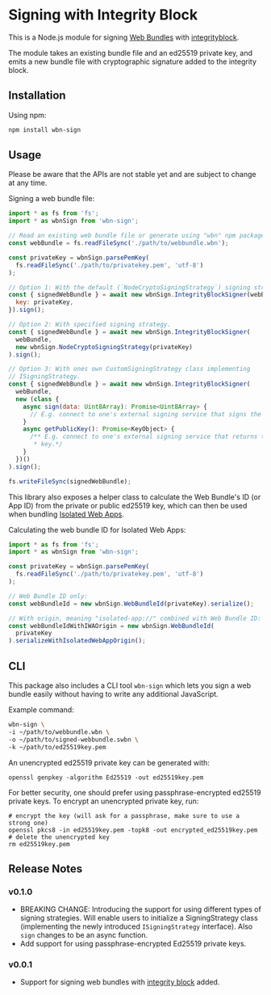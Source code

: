 # Signing with Integrity Block

This is a Node.js module for signing
[Web Bundles](https://wpack-wg.github.io/bundled-responses/draft-ietf-wpack-bundled-responses.html)
with [integrityblock](../../explainers/integrity-signature.md).

The module takes an existing bundle file and an ed25519 private key, and emits a
new bundle file with cryptographic signature added to the integrity block.

## Installation

Using npm:

```bash
npm install wbn-sign
```

## Usage

Please be aware that the APIs are not stable yet and are subject to change at
any time.

Signing a web bundle file:

```javascript
import * as fs from 'fs';
import * as wbnSign from 'wbn-sign';

// Read an existing web bundle file or generate using "wbn" npm package.
const webBundle = fs.readFileSync('./path/to/webbundle.wbn');

const privateKey = wbnSign.parsePemKey(
  fs.readFileSync('./path/to/privatekey.pem', 'utf-8')
);

// Option 1: With the default (`NodeCryptoSigningStrategy`) signing strategy.
const { signedWebBundle } = await new wbnSign.IntegrityBlockSigner(webBundle, {
  key: privateKey,
}).sign();

// Option 2: With specified signing strategy.
const { signedWebBundle } = await new wbnSign.IntegrityBlockSigner(
  webBundle,
  new wbnSign.NodeCryptoSigningStrategy(privateKey)
).sign();

// Option 3: With ones own CustomSigningStrategy class implementing
// ISigningStrategy.
const { signedWebBundle } = await new wbnSign.IntegrityBlockSigner(
  webBundle,
  new (class {
    async sign(data: Uint8Array): Promise<Uint8Array> {
      // E.g. connect to one's external signing service that signs the payload.
    }
    async getPublicKey(): Promise<KeyObject> {
      /** E.g. connect to one's external signing service that returns the public
       * key.*/
    }
  })()
).sign();

fs.writeFileSync(signedWebBundle);
```

This library also exposes a helper class to calculate the Web Bundle's ID (or
App ID) from the private or public ed25519 key, which can then be used when
bundling
[Isolated Web Apps](https://github.com/WICG/isolated-web-apps/blob/main/README.md).

Calculating the web bundle ID for Isolated Web Apps:

```javascript
import * as fs from 'fs';
import * as wbnSign from 'wbn-sign';

const privateKey = wbnSign.parsePemKey(
  fs.readFileSync('./path/to/privatekey.pem', 'utf-8')
);

// Web Bundle ID only:
const webBundleId = new wbnSign.WebBundleId(privateKey).serialize();

// With origin, meaning "isolated-app://" combined with Web Bundle ID:
const webBundleIdWithIWAOrigin = new wbnSign.WebBundleId(
  privateKey
).serializeWithIsolatedWebAppOrigin();
```

## CLI

This package also includes a CLI tool `wbn-sign` which lets you sign a web
bundle easily without having to write any additional JavaScript.

Example command:

```bash
wbn-sign \
-i ~/path/to/webbundle.wbn \
-o ~/path/to/signed-webbundle.swbn \
-k ~/path/to/ed25519key.pem
```

An unencrypted ed25519 private key can be generated with:

```
openssl genpkey -algorithm Ed25519 -out ed25519key.pem
```

For better security, one should prefer using passphrase-encrypted ed25519
private keys. To encrypt an unencrypted private key, run:

```
# encrypt the key (will ask for a passphrase, make sure to use a strong one)
openssl pkcs8 -in ed25519key.pem -topk8 -out encrypted_ed25519key.pem
# delete the unencrypted key
rm ed25519key.pem
```

## Release Notes

### v0.1.0

- BREAKING CHANGE: Introducing the support for using different types of signing
  strategies. Will enable users to initialize a SigningStrategy class
  (implementing the newly introduced `ISigningStrategy` interface). Also `sign`
  changes to be an async function.
- Add support for using passphrase-encrypted Ed25519 private keys.

### v0.0.1

- Support for signing web bundles with
  [integrity block](https://github.com/WICG/webpackage/blob/main/explainers/integrity-signature.md)
  added.
